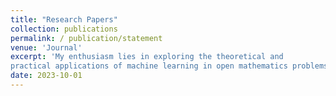 ```yaml
---
title: "Research Papers"
collection: publications
permalink: / publication/statement
venue: 'Journal'
excerpt: 'My enthusiasm lies in exploring the theoretical and
practical applications of machine learning in open mathematics problems. In the corporate world, I like to apply my machine learning expertise in Data Science, and Quantitative Analysis in Finance. In the academic world, I like to apply my machine learning expertise in Numerical Approximations, and explore strategies for physics-informed neural networks.'
date: 2023-10-01
---
```


<!-- Preprint === * author: '', title: '', venue: 'Journal', paperurl: 'link', citation: 'cite', abstract:'' -->

<!-- Editorial work -->

